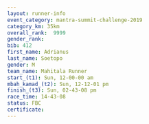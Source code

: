 ```yaml
---
layout: runner-info 
event_category: mantra-summit-challenge-2019 
category_km: 35km 
overall_rank:  9999
gender_rank: 
bib: 412
first_name: Adrianus
last_name: Soetopo
gender: M
team_name: Mahitala Runner
start_(t1): Sun, 12-00-00 am
mbah_kamad_(t2): Sun, 12-12-01 pm
finish_(t3): Sun, 02-43-08 pm
race_time: 14-43-08
status: FBC
certificate: 
---
```


